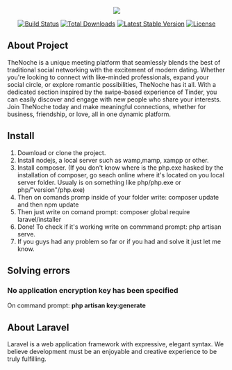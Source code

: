 <p align="center"><img src="public/icon/apple-icon.png"></p>

<p align="center">
<a href="https://travis-ci.org/laravel/framework"><img src="https://travis-ci.org/laravel/framework.svg" alt="Build Status"></a>
<a href="https://packagist.org/packages/laravel/framework"><img src="https://poser.pugx.org/laravel/framework/d/total.svg" alt="Total Downloads"></a>
<a href="https://packagist.org/packages/laravel/framework"><img src="https://poser.pugx.org/laravel/framework/v/stable.svg" alt="Latest Stable Version"></a>
<a href="https://packagist.org/packages/laravel/framework"><img src="https://poser.pugx.org/laravel/framework/license.svg" alt="License"></a>
</p>

## About Project

TheNoche is a unique meeting platform that seamlessly blends the best of traditional social networking with the excitement of modern dating. Whether you're looking to connect with like-minded professionals, expand your social circle, or explore romantic possibilities, TheNoche has it all. With a dedicated section inspired by the swipe-based experience of Tinder, you can easily discover and engage with new people who share your interests. Join TheNoche today and make meaningful connections, whether for business, friendship, or love, all in one dynamic platform.

## Install
1. Download or clone the project.
2. Install nodejs, a local server such as wamp,mamp, xampp or other. 
3. Install composer. (If you don't know where is the php.exe hasked by the installation of composer, go seach online where it's located on you local server folder. Usualy is on something like php/php.exe or php/"version"/php.exe)
4. Then on comands promp inside of your folder write: composer update      and then     npm update
5. Then just write on comand prompt: composer global require laravel/installer
6. Done! To check if it's working write on commmand prompt: php artisan serve.
7. If you guys had any problem so far or if you had and solve it just let me know.

## Solving errors
### No application encryption key has been specified
On command prompt: <b>php artisan key:generate</b>

## About Laravel

Laravel is a web application framework with expressive, elegant syntax. We believe development must be an enjoyable and creative experience to be truly fulfilling.
